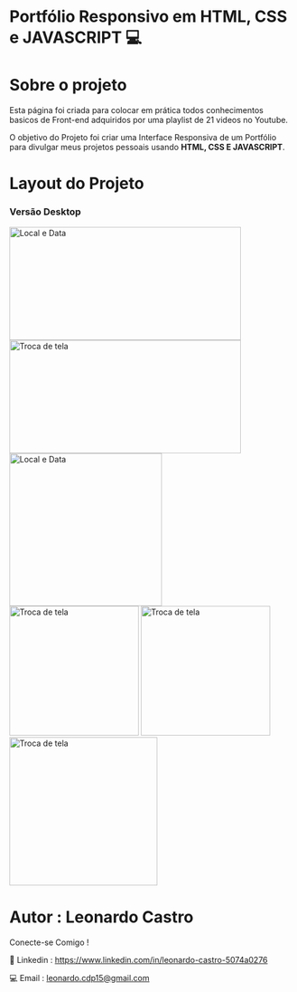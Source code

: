 # Portfólio Responsivo em HTML, CSS e JAVASCRIPT 💻
# Sobre o projeto
Esta página foi criada para colocar em prática todos conhecimentos basicos de Front-end adquiridos por uma playlist de 21 videos no Youtube.

O objetivo do Projeto foi criar uma Interface Responsiva de um Portfólio para divulgar meus projetos pessoais usando **HTML, CSS E JAVASCRIPT**.


# Layout do Projeto 
<h3>Versão Desktop</h3>

<p float="left">
  <img src="https://github.com/user-attachments/assets/5d9b3313-3aaa-4033-b4ee-3dafa00a28d5" alt="Local e Data" width="410" style="height: 200px; style="margin-right: 10px;" />
  <img src="https://github.com/user-attachments/assets/850921e9-83d5-4129-94e4-138f42f0bdca" alt="Troca de tela" width="410" style="height: 200px; />
</p>

-----------
<h3>Versão Mobile</h3> 

<p float="left">
  <img src="https://github.com/user-attachments/assets/cd0ef586-4900-42d3-973e-b397af3affb2" alt="Local e Data" width="270" style="margin-right: 10px;" />
  <img src="https://github.com/user-attachments/assets/48f4a7b8-1a0a-4d0a-a8da-03250aecc7fc" alt="Troca de tela" width="229" />
 <img src="https://github.com/user-attachments/assets/61649245-c08b-4ab5-b329-075664241820" alt="Troca de tela" width="229" />
 <img src="https://github.com/user-attachments/assets/a049ac01-d2c3-4ffb-bbfa-fca54919d675" alt="Troca de tela" width="262" />
</p>


# Autor : Leonardo Castro

Conecte-se Comigo !

📧 Linkedin : https://www.linkedin.com/in/leonardo-castro-5074a0276

💻 Email : leonardo.cdp15@gmail.com
